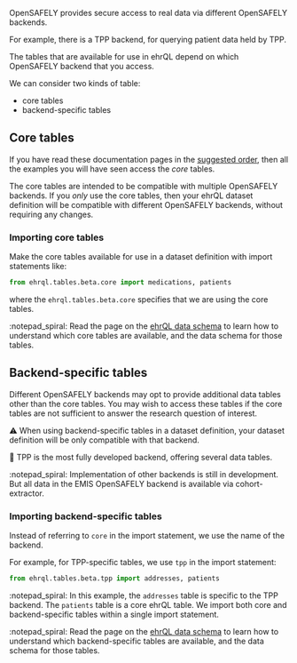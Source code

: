 OpenSAFELY provides secure access to real data
via different OpenSAFELY backends.

For example, there is a TPP backend,
for querying patient data held by TPP.

The tables that are available for use in ehrQL
depend on which OpenSAFELY backend that you access.

We can consider two kinds of table:

* core tables
* backend-specific tables

## Core tables

If you have read these documentation pages in the [suggested order](ehrql-documentation.md#table-of-contents),
then all the examples you will have seen access the _core_ tables.

The core tables are intended to be compatible with multiple OpenSAFELY backends.
If you *only* use the core tables,
then your ehrQL dataset definition will be compatible with different OpenSAFELY backends,
without requiring any changes.

### Importing core tables

Make the core tables available for use in a dataset definition
with import statements like:

```python
from ehrql.tables.beta.core import medications, patients
```

where the `ehrql.tables.beta.core` specifies that we are using the core tables.

:notepad_spiral: Read the page on the [ehrQL data schema](the-ehrql-data-schema.md)
to learn how to understand which core tables are available,
and the data schema for those tables.

## Backend-specific tables

Different OpenSAFELY backends may opt to provide additional data tables other than the core tables.
You may wish to access these tables if the core tables are not sufficient
to answer the research question of interest.

:warning: When using backend-specific tables in a dataset definition,
your dataset definition will be only compatible with that backend.

:construction: TPP is the most fully developed backend,
offering several data tables.

:notepad_spiral: Implementation of other backends is still in development.
But all data in the EMIS OpenSAFELY backend is available via cohort-extractor.

### Importing backend-specific tables

Instead of referring to `core` in the import statement,
we use the name of the backend.

For example, for TPP-specific tables,
we use `tpp` in the import statement:

```python
from ehrql.tables.beta.tpp import addresses, patients
```

:notepad_spiral: In this example,
the `addresses` table is specific to the TPP backend.
The `patients` table is a core ehrQL table.
We import both core and backend-specific tables within a single import statement.

:notepad_spiral: Read the page on the [ehrQL data schema](the-ehrql-data-schema.md)
to learn how to understand which backend-specific tables are available,
and the data schema for those tables.
